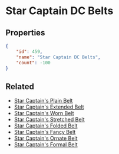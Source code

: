 # Star Captain DC Belts

<no description available>

## Properties

```json
{
    "id": 459,
    "name": "Star Captain DC Belts",
    "count": -100
}
```

## Related

- [Star Captain's Plain Belt](../items/14422-star-captain-s-plain-belt.md)
- [Star Captain's Extended Belt](../items/14423-star-captain-s-extended-belt.md)
- [Star Captain's Worn Belt](../items/14424-star-captain-s-worn-belt.md)
- [Star Captain's Stretched Belt](../items/14425-star-captain-s-stretched-belt.md)
- [Star Captain's Folded Belt](../items/14426-star-captain-s-folded-belt.md)
- [Star Captain's Fancy Belt](../items/14427-star-captain-s-fancy-belt.md)
- [Star Captain's Ornate Belt](../items/14428-star-captain-s-ornate-belt.md)
- [Star Captain's Formal Belt](../items/14429-star-captain-s-formal-belt.md)

